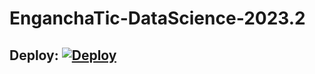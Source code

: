 # EnganchaTic-DataScience-2023.2

## Deploy: [![Deploy](https://img.shields.io/badge/HTML-FF7F00?style=for-the-badge&logo=html5&logoColor=white)](https://hackchallenge.carlosforero.co/)
